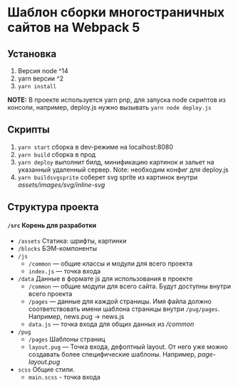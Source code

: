 # Шаблон сборки многостраничных сайтов на Webpack&nbsp;5

## Установка
1. Версия node ^14
2. yarn версии ^2
2. `yarn install`

**NOTE:**
В проекте используется yarn pnp, для запуска node скриптов из консоли, например, deploy.js
нужно вызывать `yarn node deploy.js`

## Скрипты
1. `yarn start` сборка в dev-режиме на localhost:8080
2. `yarn build` сборка в прод
3. `yarn deploy` выполнит билд, минификацию картинок и зальет на указанный удаленный сервер.
Note: необходим конфиг для deploy.js
4. `yarn buildsvgsprite` соберет svg sprite из картинок внутри _assets/images/svg/inline-svg_

## Структура проекта

#### `/src` Корень для разработки
- `/assets` Статика: шрифты, картинки
- `/blocks` БЭМ-компоненты
- `/js`
    * `/common` — общие классы и модули для всего проекта
    * `index.js` — точка входа
- `/data` Данные в формате js для использования в проекте
    * `/common` — общие модули для всего сайта. Будут доступны внутри всего проекта
    * `/pages` — данные для каждой страницы. Имя файла должно соответствовать имени шаблона страницы внутри `/pug/pages`. Например, news.pug → news.js
    * `data.js` — точка входа для общих данных из _/common_
- `/pug`
    * `/pages` Шаблоны страниц
    * `layout.pug` — Точка входа, дефолтный layout. От него уже можно создавать более специфические шаблоны. Например, _page-layout.pug_
- `scss` Общие стили.
    * `main.scss` - точка входа